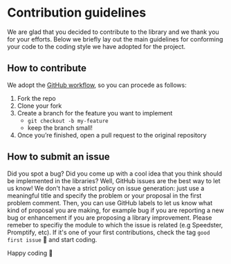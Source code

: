 # Contribution guidelines

We are glad that you decided to contribute to the library and we thank you for your efforts. Below we briefly lay out the main guidelines for conforming your code to the coding style we have adopted for the project.

## How to contribute
 We adopt the [GitHub workflow](https://docs.github.com/en/get-started/quickstart/github-flow), so you can procede as follows:

1. Fork the repo
2. Clone your fork
3. Create a branch for the feature you want to implement
    - `git checkout -b my-feature`
    - keep the branch small!
4. Once you’re finished, open a pull request to the original repository

## How to submit an issue
Did you spot a bug? Did you come up with a cool idea that you think should be implemented in the libraries? Well, GitHub issues are the best way to let us know!
We don't have a strict policy on issue generation: just use a meaningful title and specify the problem or your proposal in the first problem comment. Then, you can use GitHub labels to let us know what kind of proposal you are making, for example bug if you are reporting a new bug or enhancement if you are proposing a library improvement. Please remeber to specifiy the module to which the issue is related (e.g Speedster, Promptify, etc). If it's one of your first contributions, check the tag `good first issue` 🏁 and start coding.

Happy coding 💫
